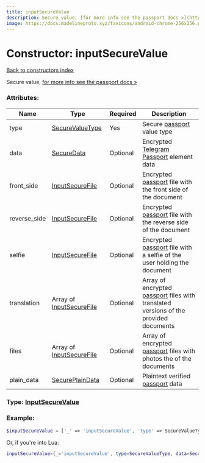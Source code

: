 ```yaml
---
title: inputSecureValue
description: Secure value, [for more info see the passport docs »](https://core.telegram.org/passport/encryption#encryption)
image: https://docs.madelineproto.xyz/favicons/android-chrome-256x256.png
---
```

# Constructor: inputSecureValue  
[Back to constructors index](index.md)



Secure value, [for more info see the passport docs »](https://core.telegram.org/passport/encryption#encryption)

### Attributes:

| Name     |    Type       | Required | Description |
|----------|---------------|----------|-------------|
|type|[SecureValueType](../types/SecureValueType.md) | Yes|Secure [passport](https://core.telegram.org/passport) value type|
|data|[SecureData](../types/SecureData.md) | Optional|Encrypted [Telegram Passport](https://core.telegram.org/passport) element data|
|front\_side|[InputSecureFile](../types/InputSecureFile.md) | Optional|Encrypted [passport](https://core.telegram.org/passport) file with the front side of the document|
|reverse\_side|[InputSecureFile](../types/InputSecureFile.md) | Optional|Encrypted [passport](https://core.telegram.org/passport) file with the reverse side of the document|
|selfie|[InputSecureFile](../types/InputSecureFile.md) | Optional|Encrypted [passport](https://core.telegram.org/passport) file with a selfie of the user holding the document|
|translation|Array of [InputSecureFile](../types/InputSecureFile.md) | Optional|Array of encrypted [passport](https://core.telegram.org/passport) files with translated versions of the provided documents|
|files|Array of [InputSecureFile](../types/InputSecureFile.md) | Optional|Array of encrypted [passport](https://core.telegram.org/passport) files with photos the of the documents|
|plain\_data|[SecurePlainData](../types/SecurePlainData.md) | Optional|Plaintext verified [passport](https://core.telegram.org/passport) data|



### Type: [InputSecureValue](../types/InputSecureValue.md)


### Example:

```php
$inputSecureValue = ['_' => 'inputSecureValue', 'type' => SecureValueType, 'data' => SecureData, 'front_side' => InputSecureFile, 'reverse_side' => InputSecureFile, 'selfie' => InputSecureFile, 'translation' => [InputSecureFile, InputSecureFile], 'files' => [InputSecureFile, InputSecureFile], 'plain_data' => SecurePlainData];
```  


Or, if you're into Lua:

```lua
inputSecureValue={_='inputSecureValue', type=SecureValueType, data=SecureData, front_side=InputSecureFile, reverse_side=InputSecureFile, selfie=InputSecureFile, translation={InputSecureFile}, files={InputSecureFile}, plain_data=SecurePlainData}

```


